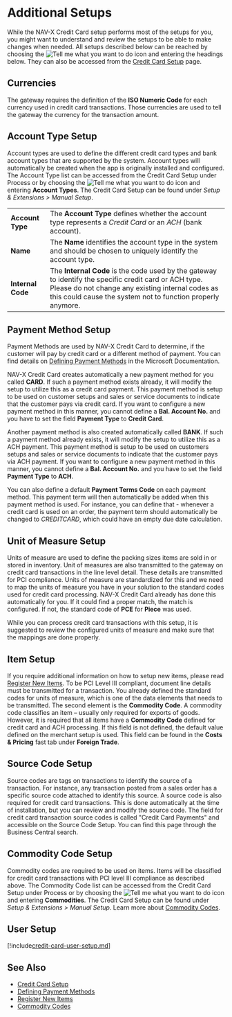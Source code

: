 # Additional Setups

While the NAV-X Credit Card setup performs most of the setups for you, you might want to understand and review the setups to be able to make changes when needed. All setups described below can be reached by choosing the ![Tell me what you want to do](/images/magnifying-glass.gif) icon and entering the headings below. They can also be accessed from the [Credit Card Setup](credit-card-setup.md) page.

## Currencies

The gateway requires the definition of the **ISO Numeric Code** for each currency used in credit card transactions. Those currencies are used to tell the gateway the currency for the transaction amount.

## Account Type Setup

Account types are used to define the different credit card types and bank account types that are supported by the system. Account types will automatically be created when the app is originally installed and configured. The Account Type list can be accessed from the Credit Card Setup under Process or by choosing the ![Tell me what you want to do](/images/magnifying-glass.gif) icon and entering **Account Types**. The Credit Card Setup can be found under *Setup & Extensions > Manual Setup*.

|                   |                                                                                                                                          |
|-------------------|------------------------------------------------------------------------------------------------------------------------------------------|
| **Account Type**  | The **Account Type** defines whether the account type represents a *Credit Card* or an *ACH* (bank account).                             |
| **Name**          | The **Name** identifies the account type in the system and should be chosen to uniquely identify the account type.                       |
| **Internal Code** | The **Internal Code** is the code used by the gateway to identify the specific credit card or ACH type. Please do not change any existing internal codes as this could cause the system not to function properly anymore. |

## Payment Method Setup

Payment Methods are used by NAV-X Credit Card to determine, if the customer will pay by credit card or a different method of payment. You can find details on [Defining Payment Methods](https://docs.microsoft.com/en-US/dynamics365/business-central/finance-payment-methods) in the Microsoft Documentation.

NAV-X Credit Card creates automatically a new payment method for you called **CARD**. If such a payment method exists already, it will modify the setup to utilize this as a credit card payment. This payment method is setup to be used on customer setups and sales or service documents to indicate that the customer pays via credit card. If you want to configure a new payment method in this manner, you cannot define a **Bal. Account No.** and you have to set the field **Payment Type** to **Credit Card**.

Another payment method is also created automatically called **BANK**. If such a payment method already exists, it will modify the setup to utilize this as a ACH payment. This payment method is setup to be used on customers setups and sales or service documents to indicate that the customer pays via ACH payment. If you want to configure a new payment method in this manner, you cannot define a **Bal. Account No.** and you have to set the field **Payment Type** to **ACH**.

You can also define a default **Payment Terms Code** on each payment method. This payment term will then automatically be added when this payment method is used. For instance, you can define that - whenever a credit card is used on an order, the payment term should automatically be changed to *CREDITCARD*, which could have an empty due date calculation.

## Unit of Measure Setup

Units of measure are used to define the packing sizes items are sold in or stored in inventory. Unit of measures are also transmitted to the gateway on credit card transactions in the line level detail. These details are transmitted for PCI compliance. Units of measure are standardized for this and we need to map the units of measure you have in your solution to the standard codes used for credit card processing. NAV-X Credit Card already has done this automatically for you. If it could find a proper match, the match is configured. If not, the standard code of **PCE** for **Piece** was used.

While you can process credit card transactions with this setup, it is suggested to review the configured units of measure and make sure that the mappings are done properly.

## Item Setup

If you require additional information on how to setup new items, please read [Register New Items](https://docs.microsoft.com/en-US/dynamics365/business-central/inventory-how-register-new-items). To be PCI Level III compliant, document line details must be transmitted for a transaction. You already defined the standard codes for units of measure, which is one of the data elements that needs to be transmitted. The second element is the **Commodity Code**. A commodity code classifies an item – usually only required for exports of goods. However, it is required that all items have a **Commodity Code** defined for credit card and ACH processing. If this field is not defined, the default value defined on the merchant setup is used. This field can be found in the **Costs & Pricing** fast tab under **Foreign Trade**.

## Source Code Setup

Source codes are tags on transactions to identify the source of a transaction. For instance, any transaction posted from a sales order has a specific source code attached to identify this source. A source code is also required for credit card transactions. This is done automatically at the time of installation, but you can review and modify the source code. The field for credit card transaction source codes is called "Credit Card Payments" and accessible on the Source Code Setup. You can find this page through the Business Central search.

## Commodity Code Setup

Commodity codes are required to be used on items. Items will be classified for credit card transactions with PCI level III compliance as described above. The Commodity Code list can be accessed from the Credit Card Setup under Process or by choosing the ![Tell me what you want to do](/images/magnifying-glass.gif) icon and entering **Commodities**. The Credit Card Setup can be found under *Setup & Extensions > Manual Setup*. Learn more about [Commodity Codes](page-credit-card-commodity.md).

## User Setup

[!include[credit-card-user-setup.md](includes/credit-card-user-setup.md)]

## See Also

- [Credit Card Setup](credit-card-setup.md)
- [Defining Payment Methods](https://docs.microsoft.com/en-US/dynamics365/business-central/finance-payment-methods)
- [Register New Items](https://docs.microsoft.com/en-US/dynamics365/business-central/inventory-how-register-new-items)
- [Commodity Codes](page-credit-card-commodity.md)

